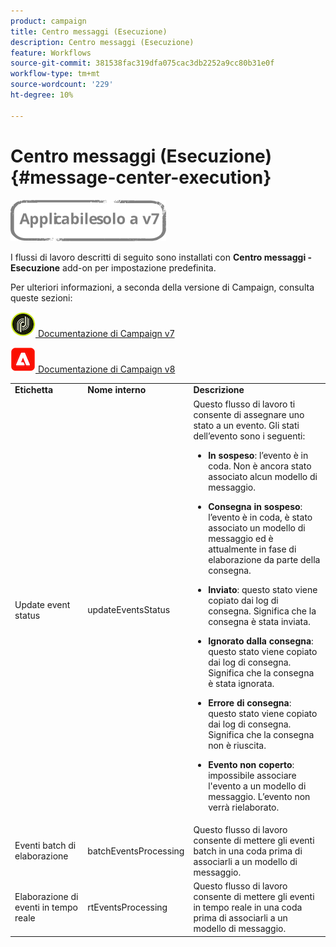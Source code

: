 ```yaml
---
product: campaign
title: Centro messaggi (Esecuzione)
description: Centro messaggi (Esecuzione)
feature: Workflows
source-git-commit: 381538fac319dfa075cac3db2252a9cc80b31e0f
workflow-type: tm+mt
source-wordcount: '229'
ht-degree: 10%

---
```



# Centro messaggi (Esecuzione){#message-center-execution}

![](../../assets/v7-only.svg)

I flussi di lavoro descritti di seguito sono installati con **Centro messaggi - Esecuzione** add-on per impostazione predefinita.

Per ulteriori informazioni, a seconda della versione di Campaign, consulta queste sezioni:

![](assets/do-not-localize/v7.jpeg)[  Documentazione di Campaign v7](../../message-center/using/about-transactional-messaging.md)

![](assets/do-not-localize/v8.png)[  Documentazione di Campaign v8](https://experienceleague.adobe.com/docs/campaign/campaign-v8/send/transactional.html)

<table> 
 <tbody> 
  <tr> 
   <td> <strong>Etichetta</strong><br /> </td> 
   <td> <strong>Nome interno</strong><br /> </td> 
   <td> <strong>Descrizione</strong><br /> </td> 
  </tr> 
  <tr> 
   <td> <span class="uicontrol">Update event status</span> <br /> </td> 
   <td> <span class="uicontrol">updateEventsStatus</span> <br /> </td> 
   <td> Questo flusso di lavoro ti consente di assegnare uno stato a un evento. Gli stati dell’evento sono i seguenti:<br /> 
    <ul> 
     <li> <p><strong>In sospeso</strong>: l’evento è in coda. Non è ancora stato associato alcun modello di messaggio.</p> </li> 
     <li> <p><strong>Consegna in sospeso</strong>: l’evento è in coda, è stato associato un modello di messaggio ed è attualmente in fase di elaborazione da parte della consegna.</p> </li> 
     <li> <p><strong>Inviato</strong>: questo stato viene copiato dai log di consegna. Significa che la consegna è stata inviata.</p> </li> 
     <li> <p><strong>Ignorato dalla consegna</strong>: questo stato viene copiato dai log di consegna. Significa che la consegna è stata ignorata.</p> </li> 
     <li> <p><strong>Errore di consegna</strong>: questo stato viene copiato dai log di consegna. Significa che la consegna non è riuscita.</p> </li> 
     <li> <p><strong>Evento non coperto</strong>: impossibile associare l'evento a un modello di messaggio. L’evento non verrà rielaborato.</p> </li> 
    </ul> </td> 
  </tr> 
  <tr> 
   <td> <span class="uicontrol">Eventi batch di elaborazione</span> <br /> </td> 
   <td> <span class="uicontrol">batchEventsProcessing</span> <br /> </td> 
   <td> Questo flusso di lavoro consente di mettere gli eventi batch in una coda prima di associarli a un modello di messaggio. <br /> </td> 
  </tr> 
  <tr> 
   <td> <span class="uicontrol">Elaborazione di eventi in tempo reale</span> <br /> </td> 
   <td> <span class="uicontrol">rtEventsProcessing</span> <br /> </td> 
   <td> Questo flusso di lavoro consente di mettere gli eventi in tempo reale in una coda prima di associarli a un modello di messaggio. <br /> </td> 
  </tr> 
 </tbody> 
</table>

